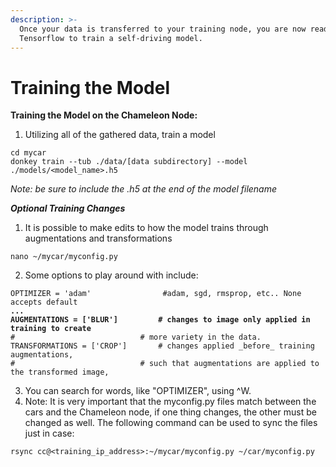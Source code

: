 ```yaml
---
description: >-
  Once your data is transferred to your training node, you are now ready to use
  Tensorflow to train a self-driving model.
---
```


# Training the Model

**Training the Model on the Chameleon Node:**

1. Utilizing all of the gathered data, train a model

```
cd mycar
donkey train --tub ./data/[data subdirectory] --model ./models/<model_name>.h5
```

_Note: be sure to include the .h5 at the end of the model filename_

_**Optional Training Changes**_

1. It is possible to make edits to how the model trains through augmentations and transformations&#x20;

```
nano ~/mycar/myconfig.py
```

2. Some options to play around with include:

<pre><code>OPTIMIZER = 'adam'                #adam, sgd, rmsprop, etc.. None accepts default
<strong>...
</strong><strong>AUGMENTATIONS = ['BLUR']         # changes to image only applied in training to create
</strong>#                            # more variety in the data.
TRANSFORMATIONS = ['CROP']       # changes applied _before_ training augmentations,
#                            # such that augmentations are applied to the transformed image,
</code></pre>

3. You can search for words, like "OPTIMIZER", using ^W.
4. Note: It is very important that the myconfig.py files match between the cars and the Chameleon node, if one thing changes, the other must be changed as well. The following command can be used to sync the files just in case:

```
rsync cc@<training_ip_address>:~/mycar/myconfig.py ~/car/myconfig.py
```

